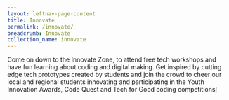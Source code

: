```yaml
---
layout: leftnav-page-content
title: Innovate
permalink: /innovate/
breadcrumb: Innovate
collection_name: innovate
---
```

Come on down to the Innovate Zone, to attend free tech workshops and have fun learning about coding and digital making. Get inspired by cutting edge tech prototypes created by students and join the crowd to cheer our local and regional students innovating and participating in the Youth Innovation Awards, Code Quest and Tech for Good coding competitions!
